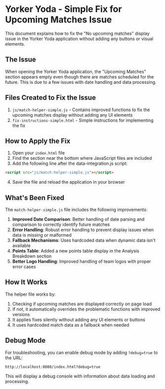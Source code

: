 # Yorker Yoda - Simple Fix for Upcoming Matches Issue

This document explains how to fix the "No upcoming matches" display issue in the Yorker Yoda application without adding any buttons or visual elements.

## The Issue

When opening the Yorker Yoda application, the "Upcoming Matches" section appears empty even though there are matches scheduled for the future. This is due to a few issues with date handling and data processing.

## Files Created to Fix the Issue

1. `js/match-helper-simple.js` - Contains improved functions to fix the upcoming matches display without adding any UI elements
2. `fix-instructions-simple.html` - Simple instructions for implementing the fix

## How to Apply the Fix

1. Open your `index.html` file
2. Find the section near the bottom where JavaScript files are included
3. Add the following line after the data-integration.js script:

```html
<script src="js/match-helper-simple.js"></script>
```

4. Save the file and reload the application in your browser

## What's Been Fixed

The `match-helper-simple.js` file includes the following improvements:

1. **Improved Date Comparison**: Better handling of date parsing and comparison to correctly identify future matches
2. **Error Handling**: Robust error handling to prevent display issues when data is missing or malformed
3. **Fallback Mechanisms**: Uses hardcoded data when dynamic data isn't available
4. **Points Table**: Added a new points table display in the Analysis Breakdown section
5. **Better Logo Handling**: Improved handling of team logos with proper error cases

## How It Works

The helper file works by:

1. Checking if upcoming matches are displayed correctly on page load
2. If not, it automatically overrides the problematic functions with improved versions
3. It applies fixes silently without adding any UI elements or buttons
4. It uses hardcoded match data as a fallback when needed

## Debug Mode

For troubleshooting, you can enable debug mode by adding `?debug=true` to the URL:

```
http://localhost:8080/index.html?debug=true
```

This will display a debug console with information about data loading and processing.
